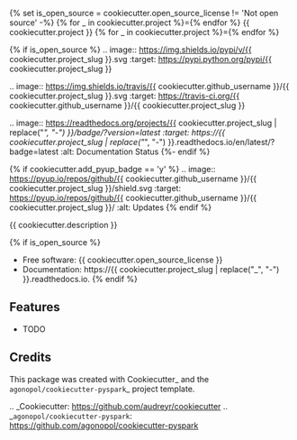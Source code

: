 {% set is_open_source = cookiecutter.open_source_license != 'Not open source' -%}
{% for _ in cookiecutter.project %}={% endfor %}
{{ cookiecutter.project }}
{% for _ in cookiecutter.project %}={% endfor %}

{% if is_open_source %}
.. image:: https://img.shields.io/pypi/v/{{ cookiecutter.project_slug }}.svg
        :target: https://pypi.python.org/pypi/{{ cookiecutter.project_slug }}

.. image:: https://img.shields.io/travis/{{ cookiecutter.github_username }}/{{ cookiecutter.project_slug }}.svg
        :target: https://travis-ci.org/{{ cookiecutter.github_username }}/{{ cookiecutter.project_slug }}

.. image:: https://readthedocs.org/projects/{{ cookiecutter.project_slug | replace("_", "-") }}/badge/?version=latest
        :target: https://{{ cookiecutter.project_slug | replace("_", "-") }}.readthedocs.io/en/latest/?badge=latest
        :alt: Documentation Status
{%- endif %}

{% if cookiecutter.add_pyup_badge == 'y' %}
.. image:: https://pyup.io/repos/github/{{ cookiecutter.github_username }}/{{ cookiecutter.project_slug }}/shield.svg
     :target: https://pyup.io/repos/github/{{ cookiecutter.github_username }}/{{ cookiecutter.project_slug }}/
     :alt: Updates
{% endif %}


{{ cookiecutter.description }}

{% if is_open_source %}
* Free software: {{ cookiecutter.open_source_license }}
* Documentation: https://{{ cookiecutter.project_slug | replace("_", "-") }}.readthedocs.io.
{% endif %}

Features
--------

* TODO

Credits
-------

This package was created with Cookiecutter_ and the `agonopol/cookiecutter-pyspark`_ project template.

.. _Cookiecutter: https://github.com/audreyr/cookiecutter
.. _`agonopol/cookiecutter-pyspark`: https://github.com/agonopol/cookiecutter-pyspark
